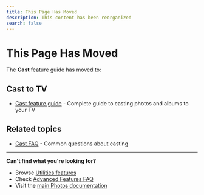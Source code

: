 ```yaml
---
title: This Page Has Moved
description: This content has been reorganized
search: false
---
```


# This Page Has Moved

The **Cast** feature guide has moved to:

## Cast to TV

- [Cast feature guide](/photos/features/utilities/cast/) - Complete guide to casting photos and albums to your TV

## Related topics

- [Cast FAQ](/photos/faq/advanced-features#cast) - Common questions about casting

---

**Can't find what you're looking for?**

- Browse [Utilities features](/photos/features/utilities/cast/)
- Check [Advanced Features FAQ](/photos/faq/advanced-features)
- Visit the [main Photos documentation](/photos/)

